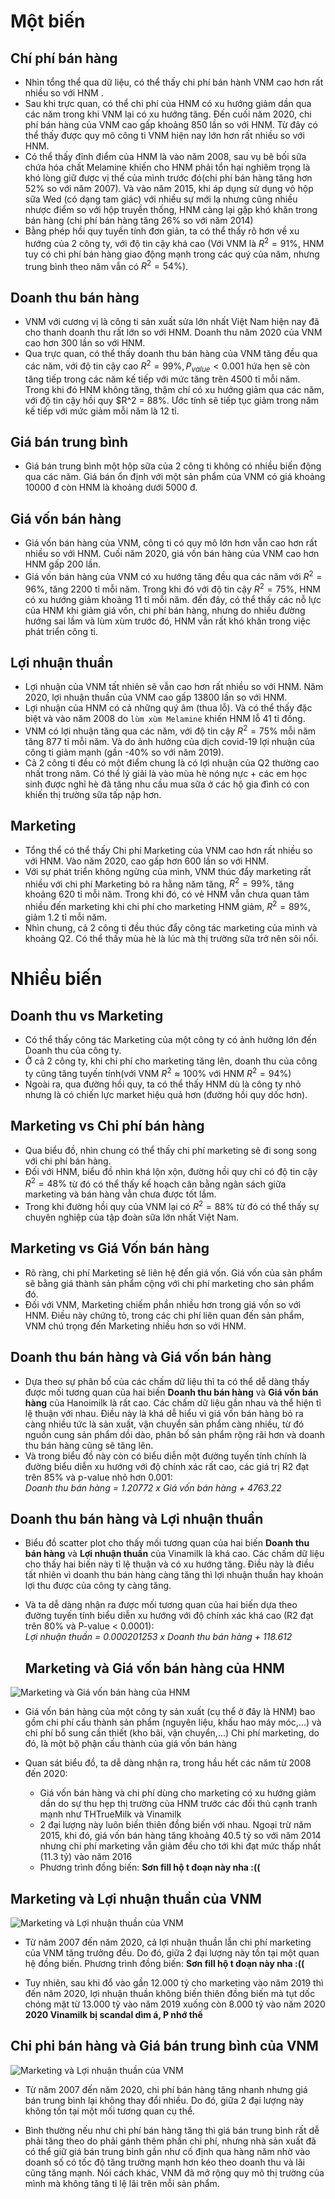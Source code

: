 # Một biến

## Chí phí bán hàng

- Nhìn tổng thể qua dữ liệu, có thể thấy chi phí bán hành VNM cao hơn rất nhiều so với HNM .
- Sau khi trực quan, có thể chi phí của HNM có xu hướng giảm dần qua các năm trong khi VNM lại có xu hướng tăng. Đến cuối năm 2020, chi phí bán hàng của VNM cao gấp khoảng 850 lần so với HNM. Từ đây có thể thấy được quy mô công ti VNM hiện nay lớn hơn rất nhiều so với HNM.
- Có thể thấy đỉnh điểm của HNM là vào năm 2008, sau vụ bê bối sữa chứa hóa chất Melamine khiến cho HNM phải tổn hại nghiêm trọng là khó lòng giữ được vị thế của mình trước đó(chi phí bán hàng tăng hơn 52% so với năm 2007). Và vào năm 2015, khi áp dụng sử dụng vỏ hộp sữa Wed (có dạng tam giác) với nhiều sự mới lạ nhưng cũng nhiều nhược điểm so với hộp truyền thống, HNM càng lại gặp khó khăn trong bán hàng (chi phí bán hàng tăng 26% so với năm 2014)
- Bằng phép hồi quy tuyến tính đơn giản, ta có thể thấy rõ hơn về xu hướng của 2 công ty, với độ tin cậy khá cao (Với VNM là $R^2 = 91\%$, HNM tuy có chi phí bán hàng giao động mạnh trong các quý của năm, nhưng trung bình theo năm vẫn có $R^2 = 54\%$).

## Doanh thu bán hàng

- VNM với cương vị là công ti sản xuất sửa lớn nhất Việt Nam hiện nay đã cho thanh doanh thu rất lớn so với HNM. Doanh thu năm 2020 của VNM cao hơn 300 lần so với HNM.
- Qua trực quan, có thể thấy doanh thu bán hàng của VNM tăng đều qua các năm, với độ tin cậy cao $R^2 = 99\%, P_{value}<0.001$ hứa hẹn sẽ còn tăng tiếp trong các năm kế tiếp với mức tăng trên 4500 tỉ mỗi năm. Trong khi đó HNM không tăng, thậm chí có xu hướng giảm qua các năm, với độ tin cậy hồi quy $R^2 = 88%. Ước tính sẽ tiếp tục giảm trong năm kế tiếp với mức giảm mỗi năm là 12 tỉ.

## Giá bán trung bình

- Giá bán trung bình một hộp sữa của 2 công ti không có nhiều biến động qua các năm. Giá bán ổn định với một sản phẩm của VNM có giá khoảng 10000 đ còn HNM là khoảng dưới 5000 đ.

## Giá vốn bán hàng

- Giá vốn bán hàng của VNM, công ti có quy mô lớn hơn vẫn cao hơn rất nhiều so với HNM. Cuối năm 2020, giá vốn bán hàng của VNM cao hơn HNM gấp 200 lần.
- Giá vốn bán hàng của VNM có xu hướng tăng đều qua các năm với $R^2=96\%$, tăng 2200 tỉ mỗi năm. Trong khi đó với độ tin cậy $R^2=75\%$, HNM có xu hướng giảm khoảng 11 tỉ mỗi năm. đến đây, có thể thấy các nỗ lực của HNM khi giảm giá vốn, chi phí bán hàng, nhưng do nhiều đường hướng sai lầm và lùm xùm trước đó, HNM vẫn rất khó khăn trong việc phát triển công ti.

## Lợi nhuận thuần

- Lợi nhuận của VNM tất nhiên sẽ vẫn cao hơn rất nhiều so với HNM. Năm 2020, lợi nhuận thuần của VNM cao gấp 13800 lần so với HNM.
- Lợi nhuận của HNM có cả những quý âm (thua lỗ). Và có thể thấy đặc biệt và vào năm 2008 do `lùm xùm Melamine` khiến HNM lỗ 41 tỉ đồng.
- VNM có lợi nhuận tăng qua các năm, với độ tin cậy $R^2 = 75\%$ mỗi năm tăng 877 tỉ mỗi năm. Và do ảnh hưởng của dịch covid-19 lợi nhuận của công ti giảm mạnh (gần -40% so với năm 2019).
- Cả 2 công ti đều có một điểm chung là có lợi nhuận của Q2 thường cao nhất trong năm. Có thể lý giải là vào mùa hè nóng nực + các em học sinh được nghỉ hè đã tăng nhu cầu mua sữa ở các hộ gia đình có con khiến thị trường sữa tấp nập hơn.

## Marketing

- Tổng thể có thể thấy Chi phí Marketing của VNM cao hơn rất nhiều so với HNM. Vào năm 2020, cao gấp hơn 600 lần so với HNM.
- Với sự phát triển không ngừng của mình, VNM thúc đẩy marketing rất nhiều với chi phí Marketing bỏ ra hằng năm tăng, $R^2=99\%$, tăng khoảng 620 tỉ mỗi năm. Trong khi đó, có vẻ HNM vẫn chưa quan tâm nhiều đến marketing khi chi phí cho marketing HNM giảm, $R^2=89\%$, giảm 1.2 tỉ mỗi năm.
- Nhìn chung, cả 2 công ti đều thúc đẩy công tác marketing của mình và khoảng Q2. Có thể thấy mùa hè là lúc mà thị trường sữa trở nên sôi nổi.

# Nhiều biến

## Doanh thu vs Marketing

- Có thể thấy công tác Marketing của một công ty có ảnh hưởng lớn đến Doanh thu của công ty.
- Ở cả 2 công ty, khi chi phí cho marketing tăng lên, doanh thu của công ty cũng tăng tuyến tính(với VNM $R^2 \approx 100\%$ với HNM $R^2 = 94\%$)
- Ngoài ra, qua đường hồi quy, ta có thể thấy HNM dù là công ty nhỏ nhưng là có chiến lực market hiệu quả hơn (đường hồi quy dốc hơn).

## Marketing vs Chi phí bán hàng

- Qua biểu đồ, nhìn chung có thể thấy chi phí marketing sẽ đi song song với chi phí bán hàng.
- Đối với HNM, biểu đồ nhìn khá lộn xộn, đường hồi quy chỉ có độ tin cậy $R^2 = 48\%$ từ đó có thể thấy kế hoạch cân bằng ngân sách giữa marketing và bán hàng vẫn chưa được tốt lắm.
- Trong khi đường hồi quy của VNM lại có $R^2 = 88\%$ từ đó có thể thấy sự chuyên nghiệp của tập đoàn sữa lớn nhất Việt Nam.

## Marketing vs Giá Vốn bán hàng

- Rõ ràng, chi phí Marketing sẽ liên hệ đến giá vốn. Giá vốn của sản phẩm sẽ bằng giá thành sản phẩm cộng với chi phí marketing cho sản phẩm đó.
- Đối với VNM, Marketing chiếm phần nhiều hơn trong giá vốn so với HNM. Điều này chứng tỏ, trong các chi phí liên quan đến sản phẩm, VNM chú trọng đến Marketing nhiều hơn so với HNM.

## Doanh thu bán hàng và Giá vốn bán hàng

- Dựa theo sự phân bố của các chấm dữ liệu thì ta có thể dễ dàng thấy được mối tương quan của hai biến **Doanh thu bán hàng** và **Giá vốn bán hàng** của Hanoimilk là rất cao. Các chấm dữ liệu gần nhau và thể hiện tỉ lệ thuận với nhau. Điều này là khá dễ hiểu vì giá vốn bán hàng bỏ ra càng nhiều tức là sản xuất, vận chuyển sản phẩm càng nhiều, từ đó nguồn cung sản phẩm dồi dào, phân bố sản phẩm rộng rãi hơn và doanh thu bán hàng cũng sẽ tăng lên.
- Và trong biểu đồ này còn có biểu diễn một đường tuyến tính chính là đường biểu diễn xu hướng với độ chính xác rất cao, các giá trị R2 đạt trên 85% và p-value nhỏ hơn 0.001:  
  _Doanh thu bán hàng = 1.20772 x Giá vốn bán hàng + 4763.22_

## Doanh thu bán hàng và Lợi nhuận thuần

- Biểu đồ scatter plot cho thấy mối tương quan của hai biến **Doanh thu bán hàng** và **Lợi nhuận thuần** của Vinamilk là khá cao. Các chấm dữ liệu cho thấy hai biến này tỉ lệ thuận và có xu hướng tăng. Điều này là điều tất nhiên vì doanh thu bán hàng càng tăng thì lợi nhuận thuần hay khoản lợi thu được của công ty càng tăng.
- Và ta dễ dàng nhận ra được mối tương quan của hai biến dựa theo đường tuyến tính biểu diễn xu hướng với độ chính xác khá cao (R2 đạt trên 80% và P-value < 0.0001):  
  _Lợi nhuận thuần = 0.000201253 x Doanh thu bán hàng + 118.612_
  
  ## Marketing và Giá vốn bán hàng của HNM

![`Marketing` và Giá vốn bán hàng của HNM](./img/budget_marketing_hnm.png)

- Giá vốn bán hàng của một công ty sản xuất (cụ thể ở đây là HNM) bao gồm chi phí cấu thành sản phẩm (nguyên liệu, khấu hao máy móc,...) và chi phí bổ sung cần thiết (kho bãi, vận chuyển,...) Chi phí marketing, do đó, là một bộ phận cấu thành của giá vốn bán hàng

- Quan sát biểu đồ, ta dễ dàng nhận ra, trong hầu hết các năm từ 2008 đến 2020:
    - Giá vốn bán hàng và chi phí dùng cho marketing có xu hướng giảm dần do sự thu hẹp thị trường của HNM trước các đối thủ cạnh tranh mạnh như THTrueMilk và Vinamilk
    - 2 đại lượng này luôn biến thiên đồng biến với nhau. Ngoại trừ năm 2015, khi đó, giá vốn bán hàng tăng khoảng 40.5 tỷ so với năm 2014 nhưng chi phí marketing vẫn giảm đều cho tới khi đạt mức thấp nhất (11.3 tỷ) vào năm 2016
    - Phương trình đồng biến: **Sơn fill hộ t đoạn này nha :((**

## Marketing và Lợi nhuận thuần của VNM

![`Marketing` và Lợi nhuận thuần của VNM](./img/marketing_profit_vnm.png)

- Từ năm 2007 đến năm 2020, cả lợi nhuận thuần lẫn chi phí marketing của VNM tăng trưởng đều. Do đó, giữa 2 đại lượng này tồn tại một quan hệ đồng biến. Phương trình đồng biến: **Sơn fill hộ t đoạn này nha :((**

- Tuy nhiên, sau khi đổ vào gần 12.000 tỷ cho marketing vào năm 2019 thì đến năm 2020, lợi nhuận thuần không biến thiên đồng biến mà tụt dốc chóng mặt từ 13.000 tỷ vào năm 2019 xuống còn 8.000 tỷ vào năm 2020 **2020 Vinamilk bị scandal dìm á, P nhớ thế**
  
## Chi phi bán hàng và Giá bán trung bình của VNM

![`Marketing` và Lợi nhuận thuần của VNM](./img/marketing_profit_vnm.png)

- Từ năm 2007 đến năm 2020, chi phí bán hàng tăng nhanh nhưng giá bán trung bình lại không thay đổi nhiều. Do đó, giữa 2 đại lượng này không tồn tại một mối tương quan cụ thể.

- Bình thường nếu như chi phí bán hàng tăng thì giá bán trung bình rất dễ phải tăng theo do phải gánh thêm phần chi phí, nhưng nhà sản xuất đã có thể giữ giá bán trung bình gần như cố định qua hàng năm nhờ vào doanh số có tốc độ tăng trưởng mạnh hơn kéo theo doanh thu và lãi cũng tăng mạnh. Nói cách khác, VNM đã mở rộng quy mô thị trường của mình mà không tăng tỉ lệ lãi trên mỗi sản phẩm.
  
